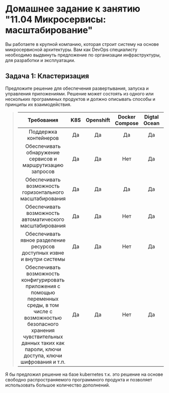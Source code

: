 # Домашнее задание к занятию "11.04 Микросервисы: масштабирование"

Вы работаете в крупной компанию, которая строит систему на основе микросервисной архитектуры.
Вам как DevOps специалисту необходимо выдвинуть предложение по организации инфраструктуры, для разработки и эксплуатации.

## Задача 1: Кластеризация

Предложите решение для обеспечения развертывания, запуска и управления приложениями.
Решение может состоять из одного или нескольких программных продуктов и должно описывать способы и принципы их взаимодействия.

> | Требования | K8S | Openshift| Docker Compose| Digtal Ocean| Apache Mesos |
> |:---:|:---:|:---:|:---:|:---:|:---:|
> | Поддержка контейнеров | Да | Да | Да | Да	 | Да |
> | Обеспечивать обнаружение сервисов и маршрутизацию запросов| Да | Да | Нет | Да | Да |
> | Обеспечивать возможность горизонтального масштабирования| Да | Да | Да | Да | Да |
> | Обеспечивать возможность автоматического масштабирования | Да | Да | Нет | Да | Да |
> | Обеспечивать явное разделение ресурсов доступных извне и внутри системы | Да | Да | Нет | Да | Да |
> | Обеспечивать возможность конфигурировать приложения с помощью переменных среды, в том числе с возможностью безопасного хранения чувствительных данных таких как пароли, ключи доступа, ключи шифрования и т.п. | Да | Да | Нет | Да | Да |

 Я бы предложил решение на базе kubernetes т.к. это решение на основе свободно распространяемого программного продукта и позволяет использовать большое количество дополнений.
